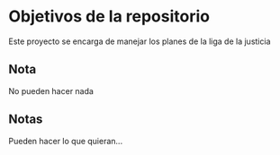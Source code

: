 # Objetivos de la repositorio

Este proyecto se encarga de manejar los planes de la liga de la justicia

## Nota
No pueden hacer nada

## Notas
Pueden hacer lo que quieran...
